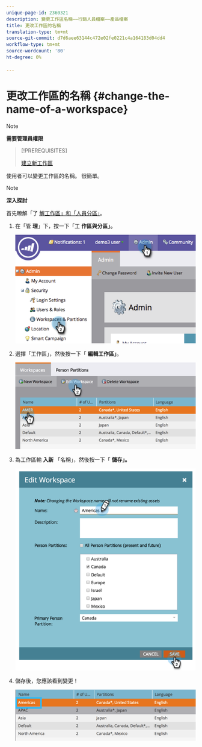 ```yaml
---
unique-page-id: 2360321
description: 變更工作區名稱——行銷人員檔案——產品檔案
title: 更改工作區的名稱
translation-type: tm+mt
source-git-commit: d7d6aee63144c472e02fe0221c4a164183d04dd4
workflow-type: tm+mt
source-wordcount: '80'
ht-degree: 0%

---
```



# 更改工作區的名稱 {#change-the-name-of-a-workspace}

>[!NOTE]
>
>**需要管理員權限**

>[!PREREQUISITES]
>
>[建立新工作區](create-a-new-workspace.md)

使用者可以變更工作區的名稱。 很簡單。

>[!NOTE]
>
>**深入探討**
>
>首先瞭解「了 [解工作區」和「人員分區」](understanding-workspaces-and-person-partitions.md)。

1. 在「管 **理**」下，按一下「工 **作區與分區」。**

   ![](assets/image2014-9-17-11-3a8-3a28.png)

1. 選擇「工作區」，然後按一下「 **編輯工作區」**。

   ![](assets/two-4.png)

1. 為工作區輸 **入新** 「名稱」，然後按一下「 **儲存」。**

   ![](assets/three-4.png)

1. 儲存後，您應該看到變更！

   ![](assets/image2014-9-17-11-3a9-3a9.png)

